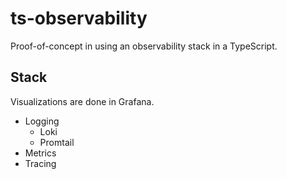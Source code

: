 # ts-observability

Proof-of-concept in using an observability stack in a TypeScript.

## Stack

Visualizations are done in Grafana.

- Logging
  - Loki
  - Promtail
- Metrics
- Tracing
